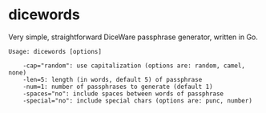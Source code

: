 dicewords
========
  
Very simple, straightforward DiceWare passphrase generator, written in Go.  
  
    Usage: dicewords [options]  
  
        -cap="random": use capitalization (options are: random, camel, none)  
        -len=5: length (in words, default 5) of passphrase  
        -num=1: number of passphrases to generate (default 1)  
        -spaces="no": include spaces between words of passphrase  
        -special="no": include special chars (options are: punc, number)  

